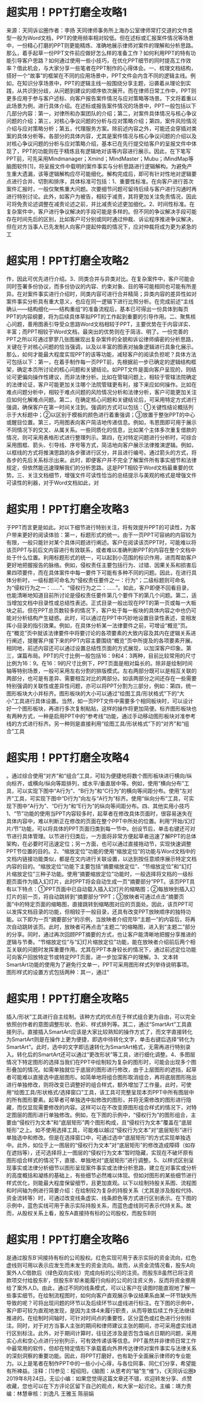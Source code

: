 # 超实用！PPT打磨全攻略1

来源：天同诉讼圈作者：李扬 天同律师事务所上海办公室律师常打交道的文件类型一般为Word文档，PPT的使用频率相对较低。但在述标或汇报案件情况等场景中，一份精心打磨的PPT则更能精炼、准确地展示律师对案件的理解和分析思路。那么，着手起草一份PPT文件前应做好怎么样的准备工作？如何利用PPT的特有功能引导客户思路？如何通过使用一些小技巧，在优化PPT细节的同时提高工作效率？借此机会，与大家分享一些笔者在PPT制作的心得体会。一、梳理文档结构，搭好一个“故事”的框架在不同的应用场景中，PPT文件会内含不同的逻辑主线。例如，在知识分享场景中，PPT的逻辑主线一般围绕分享主题，沿袭着从理论到实践，从共识到分歧，从问题到建议的顺序依次展开。而在律师日常工作中，PPT则更多应用于参与客户述标、向客户报告案件情况与应对策略等场景。下文将着重以此场景为例，进行具体介绍。在述标或报告案件情况的场景中，PPT一般包括以下几部分内容：第一，对律所和办案团队的介绍；第二，对案件具体情况与核心争议问题的介绍；第三，对核心争议问题的分析与应对策略介绍；第四，案件风险情况介绍与应对策略分析；第五，代理服务方案。除前述内容之外，可能还会穿插对类案的具体分析等。各部分的具体内容，尤其是案件情况与核心争议问题的介绍以及对核心争议问题的分析与应对策略介绍，基本已在先行提交给客户的呈报文件中体现了，PPT的功能则在于精炼且有逻辑地对该等内容进行展示。因此，在下笔写PPT前，可先采用Mindmanager；Xmind；MindMaster；Mubu；iMindMap等脑图软件[1]，将呈报文件中载明的案件事实与分析思路进行逻辑解构。为避免产生重大遗漏，该等逻辑解构应尽可能细化。解构完成后，即可有针对性地对逻辑要点进行合并、切割和排序，具体标准可包括：1、重要性标准。在向客户进行首次案件汇报时，一般仅聚焦重大问题。次要细节问题可留待后续与客户进行沟通时再进行特别讨论。此外，如客户为被告，相较于减责，其将更加关注免责情况，因此可将免责论述调整在减责论述之前，并比减责论述更加细化。2、时间性标准。在复杂案件中，客户进行争议解决的手段可能是多样的。但不同的争议解决手段可能存在时间先后的区别，比如客户可分别或同时通过仲裁、诉讼程序推进争议解决，但在对方当事人已先发制人向客户提起仲裁的情况下，应对仲裁将成为更为紧急的工

# 超实用！PPT打磨全攻略2

作，因此可优先进行介绍。3、同类合并与异类对比。在复杂案件中，客户可能会同时签署多份协议，而多份协议的内容、约束对象、目的等可能相同也可能有所差异。在对案件事实进行介绍时，同类内容可进行合并精简；异类内容的差异性如对案件事实分析具有重大意义，也应在同一逻辑下进行比照分析。在完成前述“主线确认——结构细化——结构重组”的准备流程后，基本已可得出一份具体到每页PPT的内容纲要，将为后续具体草拟PPT的工作起到重要的引导作用。二、聚焦核心问题，善用图表引导受众思路Word文档相较于PPT，主要优势在于内容详实、丰富；而PPT相较于Word文档，最突出的优势则在于简洁、明了。一份完善的PPT之所以可通过寥寥几张图展现出复杂案件的全貌和诉讼律师缜密的分析思路，关键在于对核心问题的恰当强调，以及以丰富的图表对抽象逻辑进行具象化展示。那么，如何才能最大程度实现PPT的该等功能，减轻客户的阅读负担呢？具体方法可包括以下：第一，在着手制作每一页PPT前，先根据前一步已确定的逻辑结构框架，确定本页所讨论的核心问题和关键结论。如PPT文件是面向客户呈现的，则结论可更偏向操作性建议，而非法律分析。比如在管辖问题上，相较于管辖法院确定的法律论证，客户可能更加关注哪个法院管辖更有利，接下来应如何操作。比如在难点问题分析中，相较于难点问题的风险情况分析和法律分析，客户可能更加关注应如何化解难点问题。第二，在确定核心问题和关键结论后，可采用特定方式进行强调，确保客户在第一时间关注到。强调的方式可以包括：①关键性结论概括列示于大标题中；②以区别于模板的颜色进行着重强调；③放置于整张PPT的中心或醒目位置。第三，巧用图表向客户简洁地传递信息。例如，韦恩图即可用于展示不同情况下的交叉、从属关系。一些同质化的信息，比如某个主体多次重复借款的情况，则可采用表格形式进行整理列示。第四，在对特定问题进行分析时，可综合采用图框、箭头、引导线、序号等方式，简洁地向客户展示法律推演逻辑。例如，以框线的方式将推演思路的各步骤进行区分，并且进行编号。通过箭头的方式，将各步的先后关系标示出来。此时，即便客户并不完全了解案件所有事实细节和法律规定，但依然能迅速理解我们的分析思路。这是PPT相较于Word文档最重要的优势。三、关注文档细节，增强文件可读性恰当的总结提示与美观的格式是增强文件可读性的利器，对于Word文档如此，对

# 超实用！PPT打磨全攻略3

于PPT而言更是如此。对以下细节进行特别关注，将有效提升PPT的可读性，为客户带来更好的阅读体验：第一，标题形式的统一。由于一页PPT可容纳的内容较为有限，一般只能针对某个具体问题进行阐述。客户在阅读该页PPT时，可能难以将该页PPT与前后文内容进行有效联系，或者难以准确判断PPT的内容在整个文档中处于什么位置。利用标题形式的统一，可以起到小范围的标识作用，进而帮助客户更好地把握报告的脉络。例如，侵权责任主要包括行为、过错、因果关系和损害后果四项要件，而在具体案件中每一要件下可能有多种不同的问题。因此，在进行具体分析时，一级标题可命名为“侵权责任要件之一：行为”；二级标题则可命名为“侵权行为之一：……”、“侵权行为之二：……”。如此，客户即便不回看目录，也能清晰地知道目前所讨论是侵权责任要件第几个要件下的第几个问题。第二，适当增加文档中目录性或总结性表述。正式目录一般出现在PPT的第一页或每一大板块之前。但在PPT总页数较多的情况下，客户处于每一板块的具体内容之中也仍可能对分析结构产生疑惑。此时，可以通过在PPT中巧妙地设置目录性表述，变相发挥小目录的指引效果。例如，在具体分析某一法律要件之前，可增设“概览”页。在“概览”页中就该法律要件中将要讨论的各项要素的大致内容及其内在逻辑关系进行阐述，提醒客户接下来的PPT内容主要围绕“概览”页中所提及的各项要素开展。相同地，前述内容还可以通过设置总结性页面的方式展现，以加深客户印象。第三，谋篇布局。PPT的尺寸比例一般包括16：9和4：3两种，目前比较常用的尺寸比例为16：9。在16：9的尺寸比例下，PPT页面是相对扁长的。除非是绘制时间轴等特别场景，一般可采用左右分割的排版模式。左右两部分既可以是相互关联的两部分，也可是有差异、需要相互对比的两部分。如该两部分之间还存在一些需要特别强调的关联性或差异性问题，亦可以将PPT分割为三部分，例如：第四，统一图形板块大小并标齐。图形板块的大小可以通过“绘图工具/形状格式”下的“大小”工具进行具体设置。当然，如一页PPT文件中需要多个相同板块时，可以设计好一个图形板块，再进行多次复制粘贴，这样的操作将更加简便。标齐图形板块也有两种方式，一种是启用PPT中的“参考线”功能，通过手动移动图形板块对准参考线的方式进行标齐。另一种则是直接利用“绘图工具/形状格式”下的“对齐”和“组合”工具

# 超实用！PPT打磨全攻略4

。通过综合使用“对齐”和“组合”工具，可较为便捷地将数个图形板块进行横向/纵向标齐，或横向/纵向等距排列，或水平/垂直居中等。例如，使用“横向分布”工具，可以实现下图中“A行为”、“B行为”和“C行为”的横向等间距分布。使用“左对齐”工具，可实现下图中“D行为”向左与“A行为”标齐。使用“纵向分布”工具，可实现下图中“A行为”、“D行为”和“E行为”的纵向等间距分布。四、其他实用小技巧1、“节”功能的使用当PPT内容较多时，起草者在修改具体页面时，很容易迷失在具体内容中，难以判断正在修改的页面在整个PPT中所处的位置。利用“开始/幻灯片/节”功能，可以将具体的PPT页面归类到每一节中。创设节后，单击右键还可对节进行具体管理。以节进行归类后，一方面将非常方便起草者迅速了解PPT的总体架构，在必要时可迅速定位；另一方面，也可以通过直接拖动节，实现快速调整PPT节位置的目的。2、“缩放定位”功能的使用“缩放定位”的功能与Word文档中的文档内链接功能类似，都是在文内进行关联设置，以达到按任意顺序展示特定文档内容的目的。“缩放定位”功能下主要包括“摘要缩放定位”、“节缩放定位”和“幻灯片缩放定位”三种子功能。使用“摘要缩放定位”功能时，一般选择将文档的一级标题页面作为插入幻灯片，此时PPT将会自动生成一页“摘要部分”PPT。该页PPT具有以下特点：①PPT页面中已自动载入插入幻灯片的缩略图；②每放映到插入幻灯片的前一页，将自动跳转到“摘要部分”PPT；③放映者可通过点击“摘要页面”中的特定页面的缩略图，直接跳转到缩略图对应的页面处。因此，该页PPT可以发挥文档目录的功能，但相较于一般目录，还具有改变PPT放映顺序的独特功能。以下即为一页“摘要部分”的示例，当放映者介绍完毕“主题一”的内容后，将再次自动跳转该页。此时，放映者可再点击“主题二”的缩略图，进入到“主题二”部分的分享。同时，通过再次回顾PPT摘要的方式，也让客户能清晰地把握分享推进的逻辑与节奏。“节缩放定位”与“幻灯片缩放定位”功能，能在放映者介绍前后两个相互关联的问题时发挥重要作用。尤其在PPT本身较长的情况下，通过前述定位功能可向客户回放特定节或特定PPT页面，进一步加深客户的理解。3、文本转SmartArt功能的使用为了避免行文单一，PPT可采用图形样式列举待说明事项。图形样式的设置方式包括两种：其一，通过“

# 超实用！PPT打磨全攻略5

插入/形状”工具进行自主绘制。该种方式的优点在于样式组合更为自由，可以完全依照创作者的意图调整形状、色彩、样式排列等。其二，通过“SmartArt”工具直接列示。直接插入SmartArt应该是大家比较熟知的操作方式了，而文字直接转化为SmartArt则是在操作上更为便捷，即选中待转化文字，单击右键后选择“转化为SmartArt”。此时，选中的文字即迅速转化为SmartArt格式，无需再进行特别录入。转化后的SmartArt还可以通过“更改形状”等工具，进行细化调整。4、多图层情况下特定图形的选择当我们在PPT中绘制较为复杂的图形时，可能会出现多个图形叠加的情况。如需单独就位于底层的图形进行修改，由于上层图形的遮挡，起草者可能难以直接选中底层图形。如简单地将组合图形取消组合，再将底层图形拖出进行单独修改，则将改变已调整好的组合样式，额外增加了工作量。此时，可使用“绘图工具/形状格式/选择窗口”工具，该工具可完整呈现本页PPT中所有图层中的所有图形要素。起草者可单独选中拟修改的图形，并将无需修改的图形进行隐藏，而仅显现需要修改的内容。这样可以在不改变原图形组合样式的情况下，对特定图层的图形进行单独修改。例如，在下图的示例中，“侵权行为”的图形组合，主要由“侵权行为文本”和“底层矩形”两个图形构成，且“侵权行为文本”覆盖在“底层矩形”之上。如不使用选择工具，可能难以越过“侵权行为文本”对“底层矩形”进行单独选中和修改。但是在选择窗口中，可通过选中“底层矩形”的方式实现单独选中。此外，如位于上一图层的“侵权行为文本”对“底层矩形”的修改造成障碍（如存在遮挡等），还可选择将上一图层的“侵权行为文本”暂时隐藏，实现在不破坏原有图形组合样式的情况下，直接、单独地对“底层矩形”进行调整。5、以样式区别呈现事实或法律分析细节以图形呈现案件事实或法律分析思路，建立在对事实或分析的高度概括和凝练的基础上，有些细节必然难以体现。但如对图形的某些细节进行样式优化，则能最大程度保留细节，且更加直观。以下以绘制持股关系图、流程图和时间轴为例进行简要介绍：在绘制较为复杂的持股关系（尤其是涉及股权代持、资金流转等）时，可通过改变线条虚实、线条颜色等方式进行区别表示。在下图的示例中，蓝色实线可用于表示实际持股关系，而蓝色虚线则可表示代持关系。故而，从股权关系上看，股东A直接持有标的公司股权，而股东B则

# 超实用！PPT打磨全攻略6

是通过股东B’间接持有标的公司股权。红色实现可用于表示实际的资金流向，红色虚线则可用以表示应发生而未发生的资金流向。故而，从资金流情况看，股东A向案外人C借款后（绿色双向实线）完成向标的公司的注资。而股东B虽然已将注资款项交付给股东B’，但股东B’却未能履行向标的公司的注资义务，反而将资金挪用给了案外人D。由此，通过不同的线条模式，可以让客户在读图时能直观地了解一些事实细节。在绘制流程图时，如何向客户直观展示争议结果系由某一环节缺失所导致的呢？可将出现问题的环节以及后续环节以虚线进行标注。在下图的示例中，客户即可较为直观地发现，是因为主体4未履行职责，从而导致后续工作无法继续推进的。在绘制时间轴时，可针对时间点的重要性，区分蓝色或红色进行分别标注。同时，对于对方当事人主张的期间和律师建议主张的期间，亦可采用虚实线进行区别标注。此外，对于期间计算时，往往还涉及是否包含端点日期的问题，采用实心点和空心点进行分别列示，可有效传递该等信息。PPT虽然并非律师日常工作中最常用的软件，但却在特定情形下承载着向外界传达律师对案件事实与法律关系的深刻洞察的重要功能。因此，将PPT打磨好，也有助于全面展示律师的专业能力。以上是笔者在制作PPT中的一些小小心得，与各位同事、同仁们分享，希望能有所裨益。注释：[1]参见：程绍阳，《脑图：从思考的“轴”生“维”》，《天同诉讼圈》2019年8月24日。无讼小编：如果您觉得这篇文章还不错，欢迎转发分享、点赞收藏，您也可以在下方评论区留下自己的观点，和大家一起讨论。主编：靖力责编：林慧审核：刘逸凡 王雅玉 陈丽娟 

